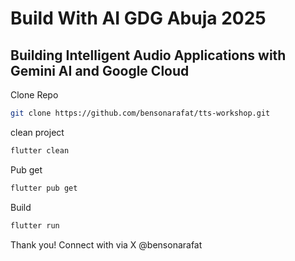 # Build With AI GDG Abuja 2025

## Building Intelligent Audio Applications with Gemini AI and Google Cloud

Clone Repo
```bash 
git clone https://github.com/bensonarafat/tts-workshop.git
```

clean project 
```bash
flutter clean 
```

Pub get 
```bash
flutter pub get
``` 

Build 
```bash
flutter run 
```

Thank you! 
Connect with via X @bensonarafat